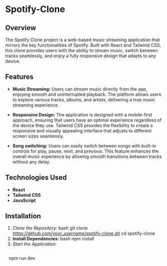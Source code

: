 # Spotify-Clone

## Overview
The Spotify Clone project is a web-based music streaming application that mirrors the key functionalities of Spotify. Built with React and Tailwind CSS, this clone provides users with the ability to stream music, switch between tracks seamlessly, and enjoy a fully responsive design that adapts to any device.

## Features
- **Music Streaming:** Users can stream music directly from the app, enjoying smooth and uninterrupted playback. The platform allows users to explore various tracks, albums, and artists, delivering a true music streaming experience.
 
- **Responsive Design:** The application is designed with a mobile-first approach, ensuring that users have an optimal experience regardless of the device they use. Tailwind CSS provides the flexibility to create a responsive and visually appealing interface that adjusts to different screen sizes seamlessly.
 
- **Song switching:** Users can easily switch between songs with built-in controls for play, pause, next, and previous. This feature enhances the overall music experience by allowing smooth transitions between tracks without any delay.

## Technologies Used
- **React**
- **Tailwind CSS**
- **JavaScript**
  

## Installation
1. *Clone the Repository:*
   bash
   git clone https://github.com/your_username/spotify-clone.git
   cd spotify-clone
2. **Install Dependencies:**
   bash
   npm install
3. *Start the Application:*
   ```bash
   npm run dev
